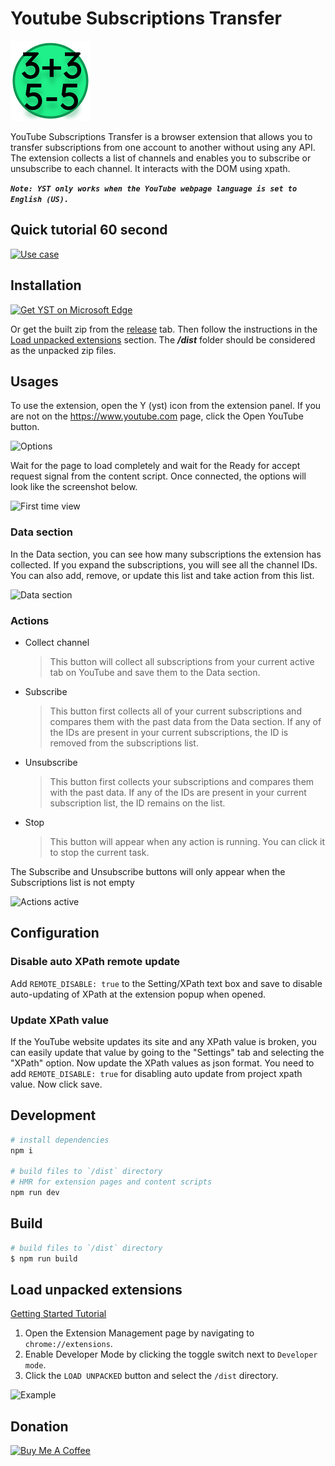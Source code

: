 # Youtube Subscriptions Transfer
![logo](/src/assets/icons/icon128.png)

YouTube Subscriptions Transfer is a browser extension that allows you to transfer subscriptions from one account to another without using any API. The extension collects a list of channels and enables you to subscribe or unsubscribe to each channel. It interacts with the DOM using xpath.

___`Note: YST only works when the YouTube webpage language is set to English (US).`___

## Quick tutorial 60 second 
[![Use case](https://img.youtube.com/vi/EsouSNQOALQ/0.jpg)](https://youtu.be/EsouSNQOALQ)


## Installation 
<a href="https://microsoftedge.microsoft.com/addons/detail/ojnekffpabpincdklmmmlnoanffkfahj">
  <img src="https://get.microsoft.com/images/en-us%20dark.svg" alt="Get YST on Microsoft Edge" width="224px">
</a>

Or get the built zip from the [release](https://github.com/biplobsd/yst/releases/latest) tab. Then follow the instructions in the [Load unpacked extensions](#load-unpacked-extensions) section. The ***/dist*** folder should be considered as the unpacked zip files.

## Usages 
To use the extension, open the Y (yst) icon from the extension panel. If you are not on the https://www.youtube.com page, click the Open YouTube button.

![Options](https://user-images.githubusercontent.com/43641536/225968066-01278b17-4ea8-4fd5-954c-525c2a8cc0bd.png)

Wait for the page to load completely and wait for the Ready for accept request signal from the content script. Once connected, the options will look like the screenshot below.

![First time view](https://user-images.githubusercontent.com/43641536/225969173-5372d3ee-8a00-4204-9922-886fdea2ec37.png)

### Data section
In the Data section, you can see how many subscriptions the extension has collected. If you expand the subscriptions, you will see all the channel IDs. You can also add, remove, or update this list and take action from this list.

![Data section](https://user-images.githubusercontent.com/43641536/225971299-38607a74-eee1-488e-acf2-3b18ba99d2de.png)

### Actions
- Collect channel
  > This button will collect all subscriptions from your current active tab on YouTube and save them to the Data section.
- Subscribe 
  > This button first collects all of your current subscriptions and compares them with the past data from the Data section. If any of the IDs are present in your current subscriptions, the ID is removed from the subscriptions list.
- Unsubscribe 
  > This button first collects your subscriptions and compares them with the past data. If any of the IDs are present in your current subscription list, the ID remains on the list.
- Stop
  > This button will appear when any action is running. You can click it to stop the current task.

 The Subscribe and Unsubscribe buttons will only appear when the Subscriptions list is not empty
 
![Actions active](https://user-images.githubusercontent.com/43641536/225979057-af78429a-d0a1-40d2-9704-ba2f9ec66ec8.png)

## Configuration 
### Disable auto XPath remote update
  Add `REMOTE_DISABLE: true` to the Setting/XPath text box and save to disable auto-updating of XPath at the extension popup when opened.

### Update XPath value
  If the YouTube website updates its site and any XPath value is broken, you can easily update that value by going to the "Settings" tab and selecting the "XPath" option. Now update the XPath values as json format. You need to add `REMOTE_DISABLE: true` for disabling auto update from project xpath value. Now click save.

## Development

```bash
# install dependencies
npm i

# build files to `/dist` directory
# HMR for extension pages and content scripts
npm run dev
```

## Build

```bash
# build files to `/dist` directory
$ npm run build
```

## Load unpacked extensions

[Getting Started Tutorial](https://developer.chrome.com/docs/extensions/mv3/getstarted/)

1. Open the Extension Management page by navigating to `chrome://extensions`.
2. Enable Developer Mode by clicking the toggle switch next to `Developer mode`.
3. Click the `LOAD UNPACKED` button and select the `/dist` directory.

![Example](https://wd.imgix.net/image/BhuKGJaIeLNPW9ehns59NfwqKxF2/vOu7iPbaapkALed96rzN.png?auto=format&w=571)

## Donation 
<a href="https://www.buymeacoffee.com/biplobsd" target="_blank"><img src="https://cdn.buymeacoffee.com/buttons/v2/default-yellow.png" alt="Buy Me A Coffee" style="height: 60px !important;width: 217px !important;" ></a>

